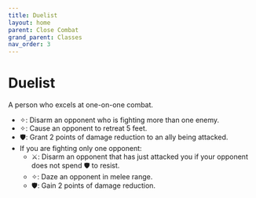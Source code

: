 ```yaml
---
title: Duelist
layout: home
parent: Close Combat
grand_parent: Classes
nav_order: 3
---
```


# Duelist
A person who excels at one-on-one combat.

*  ✧: Disarm an opponent who is fighting more than one enemy.
*  ✧: Cause an opponent to retreat 5 feet.
*  🛡: Grant 2 points of damage reduction to an ally being attacked.
*  If you are fighting only one opponent:
    *  ⚔: Disarm an opponent that has just attacked you if your opponent does not spend 🛡 to resist.
    *  ✧: Daze an opponent in melee range.
    *  🛡: Gain 2 points of damage reduction.
